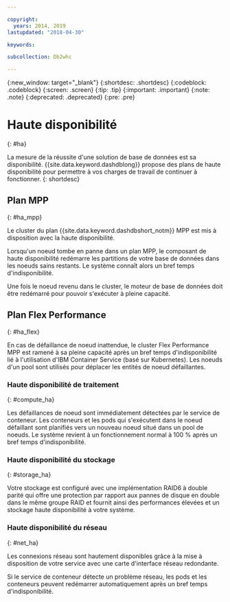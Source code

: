 ```yaml
---

copyright:
  years: 2014, 2019
lastupdated: "2018-04-30"

keywords:

subcollection: Db2whc

---
```


<!-- Attribute definitions --> 
{:new_window: target="_blank"}
{:shortdesc: .shortdesc}
{:codeblock: .codeblock}
{:screen: .screen}
{:tip: .tip}
{:important: .important}
{:note: .note}
{:deprecated: .deprecated}
{:pre: .pre}

# Haute disponibilité 
{: #ha}

La mesure de la réussite d'une solution de base de données est sa disponibilité. {{site.data.keyword.dashdblong}} propose des plans de haute disponibilité pour permettre à vos charges de travail de continuer à fonctionner.
{: shortdesc}

## Plan MPP
{: #ha_mpp}

Le cluster du plan {{site.data.keyword.dashdbshort_notm}} MPP est mis à disposition avec la haute disponibilité.  

Lorsqu'un noeud tombe en panne dans un plan MPP, le composant de haute disponibilité redémarre les partitions de votre base de données dans les noeuds sains restants. Le système connaît alors un bref temps d'indisponibilité. 

Une fois le noeud revenu dans le cluster, le moteur de base de données doit être redémarré pour pouvoir s'exécuter à pleine capacité. 

## Plan Flex Performance
{: #ha_flex}

En cas de défaillance de noeud inattendue, le cluster Flex Performance MPP est ramené à sa pleine capacité après un bref temps d'indisponibilité lié à l'utilisation d'IBM Container Service (basé sur Kubernetes). Les noeuds d'un pool sont utilisés pour déplacer les entités de noeud défaillantes. 

### Haute disponibilité de traitement
{: #compute_ha}

Les défaillances de noeud sont immédiatement détectées par le service de conteneur. Les conteneurs et les pods qui s'exécutent dans le noeud défaillant sont planifiés vers un nouveau noeud situé dans un pool de noeuds. Le système revient à un fonctionnement normal à 100 % après un bref temps d'indisponibilité.

### Haute disponibilité du stockage
{: #storage_ha}

Votre stockage est configuré avec une implémentation RAID6 à double parité qui offre une protection par rapport aux pannes de disque en double dans le même groupe RAID et fournit ainsi des performances élevées et un stockage haute disponibilité à votre système.

### Haute disponibilité du réseau
{: #net_ha}

Les connexions réseau sont hautement disponibles grâce à la mise à disposition de votre service avec une carte d'interface réseau redondante. 

Si le service de conteneur détecte un problème réseau, les pods et les conteneurs peuvent redémarrer automatiquement après un bref temps d'indisponibilité.
